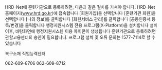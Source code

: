 
HRD-Net에 훈련기관으로 등록하려면, 다음과 같은 절차를 거쳐야 합니다. 
HRD-Net 홈페이지(www.hrd.go.kr)에 접속합니다
[회원가입]을 선택합니다
[훈련기관 회원]을 선택합니다
[나의 정보]를 클릭합니다
[회원서비스 관리]를 클릭합니다
[공동인증서 등록/변경]을 클릭합니다
행정지원시스템 전용 프로그램(X-Platform)을 설치합니다
설치 이후, 바탕화면에 행정지원시스템 이용 아이콘이 생성됩니다
훈련기관으로 등록하려면 관할고용센터의 승인이 필요합니다. 프로그램 설치 및 오류 문의는 1577-7114로 할 수 있습니다

북구소재 직업능력센터

062-609-8706
062-609-8712


